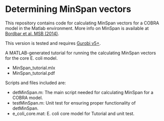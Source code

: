 # Determining MinSpan vectors

This repository contains code for calculating MinSpan vectors for a COBRA model in the Matlab environment. More info on MinSpan is available at [Bordbar et al. MSB (2014)](http://msb.embopress.org/content/10/7/737).

This version is tested and requires [Gurobi v5+](http://www.gurobi.com/).

A MATLAB-generated tutorial for running the calculating MinSpan vectors for the core E. coli model.
- MinSpan_tutorial.mlx
- MinSpan_tutorial.pdf

Scripts and files included are:
- detMinSpan.m: The main script needed for calculating MinSpan for a COBRA model.
- testMinSpan.m: Unit test for ensuring proper functionality of detMinSpan.
- e_coli_core.mat: E. coli core model for Tutorial and unit test.
